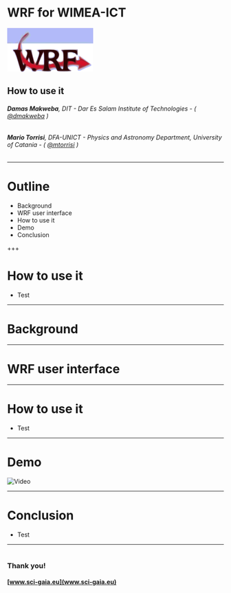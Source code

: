 WRF for WIMEA-ICT
===

![](assets/wrf-logo.png)

## How to use it

###### **Damas Makweba**, DIT - Dar Es Salam Institute of Technologies - ( [@dmakweba](https://github.com/dmakweba) )
###### **Mario Torrisi**, DFA-UNICT - Physics and Astronomy Department, University of Catania - ( [@mtorrisi](https://github.com/mtorrisi) )

---

# Outline

- Background
- WRF user interface
- How to use it
- Demo
- Conclusion

+++

# How to use it

- Test

---

# Background

---

# WRF user interface

---

# How to use it

- Test

---

# Demo

![Video](https://drive.google.com/open?id=0B4k_nrxGc6iJTXNUYWNWem5jLTQ)

---

# Conclusion

- Test

---

#

### Thank you!
#### [www.sci-gaia.eu](www.sci-gaia.eu)
